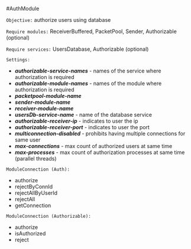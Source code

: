 #AuthModule

`Objective:`
authorize users using database

`Require modules:`
ReceiverBuffered, PacketPool, Sender, Authorizable (optional)

`Require services:`
UsersDatabase, Authorizable (optional)

`Settings:`
- _**authorizable-service-names**_ - names of the service where authorization is required
- _**authorizable-module-names**_ - names of the module where authorization is required
- _**packetpool-module-name**_
- _**sender-module-name**_
- _**receiver-module-name**_
- _**usersDb-service-name**_ - name of the database service
- _**authorizable-receiver-ip**_ - indicates to user the ip
- _**authorizable-receiver-port**_ - indicates to user the port
- _**multiconnection-disabled**_ - prohibits having multiple connections for same user
- _**max-connections**_ - max count of authorized users at same time
- _**max-processes**_ - max count of authorization processes at same time (parallel threads)

`ModuleConnection (Auth):`
- authorize
- rejectByConnId
- rejectAllByUserId
- rejectAll
- getConnection

`ModuleConnection (Authorizable):`
- authorize
- isAuthorized
- reject
